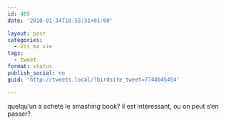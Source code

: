 ```yaml
---
id: 485
date: '2010-01-14T10:55:31+01:00'

layout: post
categories:
  - Vis ma vie
tags:
  - tweet
format: status
publish_social: no
guid: 'http://tweets.local/?birdsite_tweet=7744045454'

---
```


quelqu’un a acheté le smashing book? il est intéressant, ou on peut s’en passer?